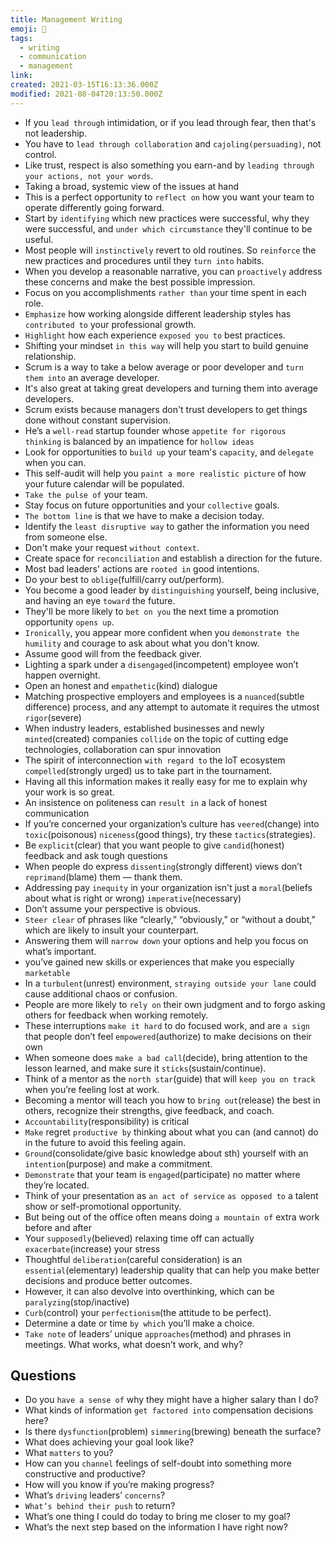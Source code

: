 ```yaml
---
title: Management Writing
emoji: 📝
tags:
  - writing
  - communication
  - management
link:
created: 2021-03-15T16:13:36.000Z
modified: 2021-08-04T20:13:50.000Z
---
```


- If you `lead through` intimidation, or if you lead through fear, then that's not leadership.
- You have to `lead through collaboration` and `cajoling(persuading)`, not control.
- Like trust, respect is also something you earn-and by `leading through your actions, not your words`.
- Taking a broad, systemic view of the issues at hand
- This is a perfect opportunity to `reflect on` how you want your team to operate differently going forward.
- Start by `identifying` which new practices were successful, why they were successful, and `under which circumstance` they'll continue to be useful.
- Most people will `instinctively` revert to old routines. So `reinforce` the new practices and procedures until they `turn into` habits.
- When you develop a reasonable narrative, you can `proactively` address these concerns and make the best possible impression.
- Focus on you accomplishments `rather than` your time spent in each role.
- `Emphasize` how working alongside different leadership styles has `contributed to` your professional growth.
- `Highlight` how each experience `exposed you to` best practices.
- Shifting your mindset `in this way` will help you start to build genuine relationship.
- Scrum is a way to take a below average or poor developer and `turn them into` an average developer.
- It's also great at taking great developers and turning them into average developers.
- Scrum exists because managers don't trust developers to get things done without constant supervision.
- He’s a `well-read` startup founder whose `appetite for rigorous thinking` is balanced by an impatience for `hollow ideas`
- Look for opportunities to `build up` your team's `capacity`, and `delegate` when you can.
- This self-audit will help you `paint a more realistic picture` of how your future calendar will be populated.
- `Take the pulse of` your team.
- Stay focus on future opportunities and your `collective` goals.
- `The bottom line` is that we have to make a decision today.
- Identify the `least disruptive way` to gather the information you need from someone else.
- Don't make your request `without context`.
- Create space for `reconciliation` and establish a direction for the future.
- Most bad leaders' actions are `rooted in` good intentions.
- Do your best to `oblige`(fulfill/carry out/perform).
- You become a good leader by `distinguishing` yourself, being inclusive, and having an eye `toward` the future.
- They'll be more likely to `bet on you` the next time a promotion opportunity `opens up`.
- `Ironically`, you appear more confident when you `demonstrate the humility` and courage to ask about what you don't know.
- Assume good will from the feedback giver.
- Lighting a spark under a `disengaged`(incompetent) employee won’t happen overnight.
- Open an honest and `empathetic`(kind) dialogue
- Matching prospective employers and employees is a `nuanced`(subtle difference) process, and any attempt to automate it requires the utmost `rigor`(severe)
- When industry leaders, established businesses and newly `minted`(created) companies `collide` on the topic of cutting edge technologies, collaboration can spur innovation
- The spirit of interconnection `with regard to` the IoT ecosystem `compelled`(strongly urged) us to take part in the tournament.
- Having all this information makes it really easy for me to explain why your work is so great.
- An insistence on politeness can `result in` a lack of honest communication
- If you’re concerned your organization’s culture has `veered`(change) into `toxic`(poisonous) `niceness`(good things), try these `tactics`(strategies).
- Be `explicit`(clear) that you want people to give `candid`(honest) feedback and ask tough questions
- When people do express `dissenting`(strongly different) views don’t `reprimand`(blame) them — thank them.
- Addressing pay `inequity` in your organization isn't just a `moral`(beliefs about what is right or wrong) `imperative`(necessary)
- Don’t assume your perspective is obvious.
- `Steer clear` of phrases like “clearly,” “obviously,” or “without a doubt,” which are likely to insult your counterpart.
- Answering them will `narrow down` your options and help you focus on what’s important.
- you’ve gained new skills or experiences that make you especially `marketable`
- In a `turbulent`(unrest) environment, `straying outside your lane` could cause additional chaos or confusion.
- People are more likely to `rely on` their own judgment and to forgo asking others for feedback when working remotely.
- These interruptions `make it hard` to do focused work, and are `a sign` that people don’t feel `empowered`(authorize) to make decisions on their own
- When someone does `make a bad call`(decide), bring attention to the lesson learned, and make sure it `sticks`(sustain/continue).
- Think of a mentor as the `north star`(guide) that will `keep you on track` when you’re feeling lost at work.
- Becoming a mentor will teach you how to `bring out`(release) the best in others, recognize their strengths, give feedback, and coach.
- `Accountability`(responsibility) is critical
- `Make` regret `productive by` thinking about what you can (and cannot) do in the future to avoid this feeling again.
- `Ground`(consolidate/give basic knowledge about sth) yourself with an `intention`(purpose) and make a commitment.
- `Demonstrate` that your team is `engaged`(participate) no matter where they’re located.
- Think of your presentation as `an act of service` `as opposed to` a talent show or self-promotional opportunity.
- But being out of the office often means doing `a mountain of` extra work before and after
- Your `supposedly`(believed) relaxing time off can actually `exacerbate`(increase) your stress
- Thoughtful `deliberation`(careful consideration) is an `essential`(elementary) leadership quality that can help you make better decisions and produce better outcomes.
- However, it can also devolve into overthinking, which can be `paralyzing`(stop/inactive)
- `Curb`(control) your `perfectionism`(the attitude to be perfect).
- Determine a date or time `by which` you’ll make a choice.
- `Take note` of leaders’ unique `approaches`(method) and phrases in meetings. What works, what doesn’t work, and why?

## Questions

- Do you `have a sense of` why they might have a higher salary than I do?
- What kinds of information `get factored into` compensation decisions here?
- Is there `dysfunction`(problem) `simmering`(brewing) beneath the surface?
- What does achieving your goal look like?
- What `matters` to you?
- How can you `channel` feelings of self-doubt into something more constructive and productive?
- How will you know if you’re making progress?
- What’s `driving` leaders’ `concerns`?
- `What’s behind their push` to return?
- What’s one thing I could do today to bring me closer to my goal?
- What’s the next step based on the information I have right now?
